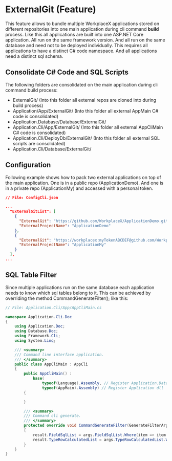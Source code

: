 # ExternalGit (Feature)
This feature allows to bundle multiple WorkplaceX applications stored on different repositories into one main application during cli command **build** process. Like this all applications are built into one ASP.NET Core application. All run on the same framework version. And all run on the same database and need not to be deployed individually. This requires all applications to have a distinct C# code namespace. And all applications need a distinct sql schema.

## Consolidate C# Code and SQL Scripts
The following folders are consolidated on the main application during cli command build process:
* ExternalGit/ (Into this folder all external repos are cloned into during build process)
* Application/App/ExternalGit/ (Into this folder all external AppMain C# code is consolidated)
* Application.Database/Database/ExternalGit/
* Application.Cli/App/ExternalGit/ (Into this folder all external AppCliMain C# code is consolidated)
* Application.Cli/DeployDb/ExternalGit/ (Into this folder all external SQL scripts are consolidated)
* Application.Cli/Database/ExternalGit/

## Configuration
Following example shows how to pack two external applications on top of the main application. One is in a public repo (ApplicationDemo). And one is in a private repo (ApplicationMy) and accessed with a personal token.
```json
// File: ConfigCli.json

...
  "ExternalGitList": [
    {
      "ExternalGit": "https://github.com/WorkplaceX/ApplicationDemo.git",
      "ExternalProjectName": "ApplicationDemo"
    },
    {
      "ExternalGit": "https://workplacex:myTokenABCDEF@github.com/WorkplaceX/ApplicationMy.git",
      "ExternalProjectName": "ApplicationMy"
    }
  ],
...
```

## SQL Table Filter
Since multiple applications run on the same database each application needs to know which sql tables belong to it. This can be achieved by overriding the method CommandGenerateFilter(); like this:
```csharp
// File: Application.Cli/App/AppCliMain.cs

namespace Application.Cli.Doc
{
    using Application.Doc;
    using Database.Doc;
    using Framework.Cli;
    using System.Linq;

    /// <summary>
    /// Command line interface application.
    /// </summary>
    public class AppCliMain : AppCli
    {
        public AppCliMain() :
            base(
                typeof(Language).Assembly, // Register Application.Database dll
                typeof(AppMain).Assembly) // Register Application dll
        {

        }

        /// <summary>
        /// Command cli generate.
        /// </summary>
        protected override void CommandGenerateFilter(GenerateFilterArgs args, GenerateFilterResult result)
        {
            result.FieldSqlList = args.FieldSqlList.Where(item => item.SchemaName == "Doc").ToList();
            result.TypeRowCalculatedList = args.TypeRowCalculatedList.Where(item => item.Namespace == "Database.Doc.Calculated").ToList();
        }
    }
}
```